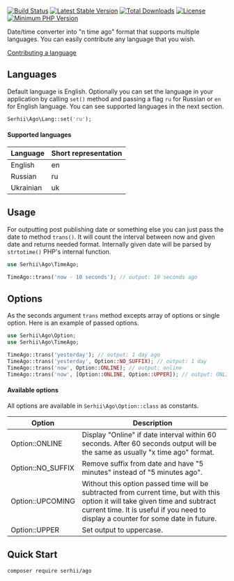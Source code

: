 [![Build Status](https://img.shields.io/endpoint.svg?url=https%3A%2F%2Factions-badge.atrox.dev%2FSerhiiCho%2Fago%2Fbadge&style=flat)](https://actions-badge.atrox.dev/SerhiiCho/ago/goto)
[![Latest Stable Version](https://poser.pugx.org/serhii/ago/v/stable)](https://packagist.org/packages/serhii/ago)
[![Total Downloads](https://poser.pugx.org/serhii/ago/downloads)](https://packagist.org/packages/serhii/ago)
[![License](https://poser.pugx.org/serhii/ago/license)](https://packagist.org/packages/serhii/ago)
<a href="https://php.net/" rel="nofollow"><img src="https://camo.githubusercontent.com/2b1ed18c21257b0a1e6b8568010e6e8f3636e6d5/68747470733a2f2f696d672e736869656c64732e696f2f62616467652f7068702d253345253344253230372e312d3838393242462e7376673f7374796c653d666c61742d737175617265" alt="Minimum PHP Version" data-canonical-src="https://img.shields.io/badge/php-%3E%3D%207.1-8892BF.svg" style="max-width:100%;"></a>

Date/time converter into "n time ago" format that supports multiple languages. You can easily contribute any language that you wish.

[Contributing a language](https://github.com/SerhiiCho/ago/blob/master/CONTRIBUTE.md)

## Languages

Default language is English. Optionally you can set the language in your application by calling `set()` method and passing a flag `ru` for Russian or `en` for English language. You can see supported languages in the next section.

```php
Serhii\Ago\Lang::set('ru');
```

#### Supported languages

<table>
  <thead>
    <tr>
      <th>Language</th>
      <th>Short representation</th>
    </tr>
  </thead>
  <tbody>
     <tr>
      <td>English</td>
      <td>en</td>
    </tr>
    <tr>
      <td>Russian</td>
      <td>ru</td>
    </tr>
    <tr>
      <td>Ukrainian</td>
      <td>uk</td>
    </tr>
  </tbody>
</table>

## Usage

For outputting post publishing date or something else you can just pass the date to method `trans()`. It will count the interval between now and given date and returns needed format. Internally given date will be parsed by `strtotime()` PHP's internal function.

```php
use Serhii\Ago\TimeAgo;

TimeAgo::trans('now - 10 seconds'); // output: 10 seconds ago
```

## Options

As the seconds argument `trans` method excepts array of options or single option. Here is an example of passed options.

```php
use Serhii\Ago\Option;
use Serhii\Ago\TimeAgo;

TimeAgo::trans('yesterday'); // output: 1 day ago
TimeAgo::trans('yesterday', Option::NO_SUFFIX); // output: 1 day
TimeAgo::trans('now', Option::ONLINE); // output: online
TimeAgo::trans('now', [Option::ONLINE, Option::UPPER]); // output: ONLINE
```

#### Available options

All options are available in `Serhii\Ago\Option::class` as constants.

<table>
  <thead>
    <tr>
      <th>Option</th>
      <th>Description</th>
    </tr>
  </thead>
  <tbody>
     <tr>
      <td>Option::ONLINE</td>
      <td>Display "Online" if date interval within 60 seconds. After 60 seconds output will be the same as usually "x time ago" format.</td>
    </tr>
    <tr>
      <td>Option::NO_SUFFIX</td>
      <td>Remove suffix from date and have "5 minutes" instead of "5 minutes ago".</td>
    </tr>
    <tr>
      <td>Option::UPCOMING</td>
      <td>Without this option passed time will be subtracted from current time, but with this option it will take given time and subtract current time. It is useful if you need to display a counter for some date in future.</td>
    </tr>
    <tr>
      <td>Option::UPPER</td>
      <td>Set output to uppercase.</td>
    </tr>
  </tbody>
</table>

## Quick Start

```bash
composer require serhii/ago
```
